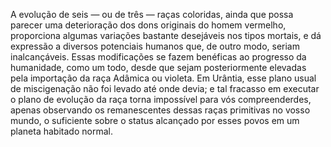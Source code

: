 ﻿A evolução de seis — ou de três — raças coloridas, ainda que possa parecer uma deterioração dos dons originais do homem vermelho, proporciona algumas variações bastante desejáveis nos tipos mortais, e dá expressão a diversos potenciais humanos que, de outro modo, seriam inalcançáveis. Essas modificações se fazem benéficas ao progresso da humanidade, como um todo, desde que sejam posteriormente elevadas pela importação da raça Adâmica ou violeta. Em Urântia, esse plano usual de miscigenação não foi levado até onde devia; e tal fracasso em executar o plano de evolução da raça torna impossível para vós compreenderdes, apenas observando os remanescentes dessas raças primitivas no vosso mundo, o suficiente sobre o status alcançado por esses povos em um planeta habitado normal.